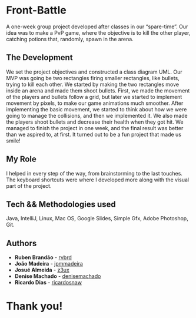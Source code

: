 # Front-Battle

A one-week group project developed after classes in our “spare-time”.
Our idea was to make a PvP game, where the objective is to kill the other player, catching potions that, randomly, spawn in the arena.

## The Development

We set the project objectives and constructed a class diagram UML. Our MVP was going be two rectangles firing smaller rectangles, like bullets, trying to kill each other. We started by making the two rectangles move inside an arena and made them shoot bullets. First, we made the movement of the players and bullets follow a grid, but later we started to implement movement by pixels, to make our game animations much smoother.
After implementing the basic movement, we started to think about how we were going to manage the collisions, and then we implemented it. We also made the players shoot bullets and decrease their health when they got hit.
We managed to finish the project in one week, and the final result was better than we aspired to, at first. It turned out to be a fun project that made us smile!

## My Role

I helped in every step of the way, from brainstorming to the last touches. The keyboard shortcuts were where I developed more along with the visual part of the project.

## Tech && Methodologies used

Java, IntelliJ, Linux, Mac OS, Google Slides, Simple Gfx, Adobe Photoshop, Git.

## Authors

* **Ruben Brandão** - [rvbrd](https://github.com/rvbrd)
* **João Madeira** - [jpmmadeira](https://github.com/jpmmadeira)
* **Josué Almeida** - [z3ux](https://github.com/z3ux)
* **Denise Machado** - [denisemachado](https://github.com/DeniseMachado)
* **Ricardo Dias** - [ricardosnaw](https://github.com/RicardoSnaw)


# Thank you!
